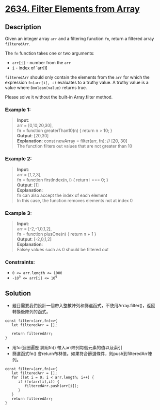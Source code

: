 # [2634. Filter Elements from Array][title]

## Description     
Given an integer array `arr` and a filtering function `fn`, return a filtered array `filteredArr`.

The `fn` function takes one or two arguments:

- `arr[i]` - number from the `arr`
- `i` - index of `arr[i]

`filteredArr` should only contain the elements from the `arr` for which the expression `fn(arr[i], i)` evaluates to a truthy value. A truthy value is a value where `Boolean(value)` returns true.

Please solve it without the built-in Array.filter method.

### Example 1:
>  __Input__:     
   arr = [0,10,20,30],     
   fn = function greaterThan10(n) { return n > 10; }     
   __Output__: [20,30]          
   __Explanation__:
   const newArray = filter(arr, fn); // [20, 30]      
   The function filters out values that are not greater than 10      


### Example 2:
>  __Input__:     
   arr = [1,2,3],       
   fn = function firstIndex(n, i) { return i === 0; }       
   __Output__:  [1]  
   __Explanation__:     
      fn can also accept the index of each element    
   In this case, the function removes elements not at index 0        

### Example 3:
>  __Input__:     
   arr = [-2,-1,0,1,2],       
   fn = function plusOne(n) { return n + 1 }                
   __Output__: [-2,0,1,2]   
   __Explanation__:     
   Falsey values such as 0 should be filtered out     



### Constraints:

- `0 <= arr.length <= 1000`
- <code>-10<sup>9</sup> <= arr[i] <= 10<sup>9</sup></code>


## Solution
- 題目需要我們設計一個帶入整數陣列和篩選函式，不使用Array.filter()，返回轉換後陣列的函式。
```
const filter=(arr,fn)=>{
   let filteredArr = [];

   return filteredArr;
}
```
- 用for迴圈遍歷 調用fn() 帶入arr陣列每個元素的值以及索引
- 篩選函式fn() 會return布林值，如果符合篩選條件，則push到filteredArr陣列。
```
const filter=(arr,fn)=>{
   let filteredArr = [];
   for (let i = 0; i < arr.length; i++) {
      if (fn(arr[i],i)) {
         filteredArr.push(arr[i]);
      }
   }
   return filteredArr;
}
```


[title]: https://leetcode.com/problems/filter-elements-from-array/